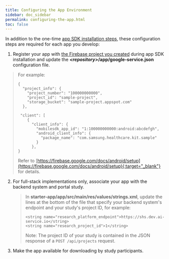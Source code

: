 ```yaml
---
title: Configuring the App Environment
sidebar: doc_sidebar
permalink: configuring-the-app.html
toc: false
---
```


In addition to the one-time [app SDK installation steps](../installation/installing-the-sdk.md), these configuration steps are required for each app you develop:

1. Register your app with [the Firebase project you created](../installation/installing-the-sdk.md#vii-create-a-firebase-project) during app SDK installation and update the ***\<repository\>*/app/google-service.json** configuration file.
> For example:
> ```
> {
>   "project_info": {
>     "project_number": "100000000000",
>     "project_id": "sample-project",
>     "storage_bucket": "sample-project.appspot.com"
>   },
>   
>  "client": [
>     {
>       "client_info": {
>         "mobilesdk_app_id": "1:100000000000:android:abcdefgh",
>         "android_client_info": {
>           "package_name": "com.samsung.healthcare.kit.sample"
>         }
>       },
> }
> ```
> Refer to [https://firebase.google.com/docs/android/setup](https://firebase.google.com/docs/android/setup){:target="_blank"} for details.
2. For full-stack implementations only, associate your app with the backend system and portal study.
   > In **starter-app/app/src/main/res/values/strings.xml**, update the lines at the bottom of the file that specify your backend system's endpoint and your study's project ID, for example:
   >
   > ```
   > <string name="research_platform_endpoint">https://shs.dev.ai-service.io</string>
   > <string name="research_project_id">1</string>
   > ```
   >
   > Note: The project ID of your study is contained in the JSON response of a `POST /api/projects` request.

3. Make the app available for downloading by study participants.
